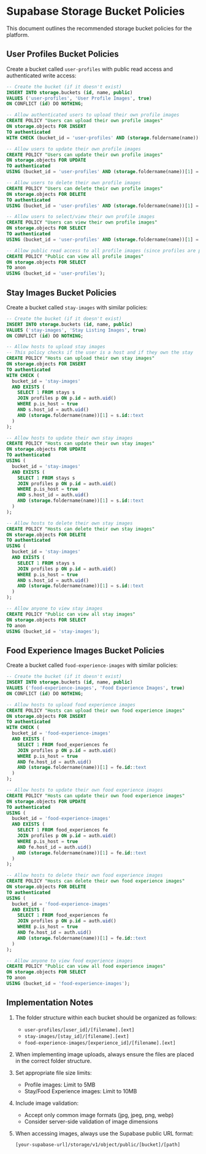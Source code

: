 # Supabase Storage Bucket Policies

This document outlines the recommended storage bucket policies for the platform.

## User Profiles Bucket Policies

Create a bucket called `user-profiles` with public read access and authenticated write access:

```sql
-- Create the bucket (if it doesn't exist)
INSERT INTO storage.buckets (id, name, public) 
VALUES ('user-profiles', 'User Profile Images', true)
ON CONFLICT (id) DO NOTHING;

-- Allow authenticated users to upload their own profile images
CREATE POLICY "Users can upload their own profile images" 
ON storage.objects FOR INSERT 
TO authenticated 
WITH CHECK (bucket_id = 'user-profiles' AND (storage.foldername(name))[1] = auth.uid()::text);

-- Allow users to update their own profile images
CREATE POLICY "Users can update their own profile images" 
ON storage.objects FOR UPDATE 
TO authenticated 
USING (bucket_id = 'user-profiles' AND (storage.foldername(name))[1] = auth.uid()::text);

-- Allow users to delete their own profile images
CREATE POLICY "Users can delete their own profile images" 
ON storage.objects FOR DELETE 
TO authenticated 
USING (bucket_id = 'user-profiles' AND (storage.foldername(name))[1] = auth.uid()::text);

-- Allow users to select/view their own profile images
CREATE POLICY "Users can view their own profile images" 
ON storage.objects FOR SELECT 
TO authenticated 
USING (bucket_id = 'user-profiles' AND (storage.foldername(name))[1] = auth.uid()::text);

-- Allow public read access to all profile images (since profiles are public)
CREATE POLICY "Public can view all profile images" 
ON storage.objects FOR SELECT 
TO anon 
USING (bucket_id = 'user-profiles');
```

## Stay Images Bucket Policies

Create a bucket called `stay-images` with similar policies:

```sql
-- Create the bucket (if it doesn't exist)
INSERT INTO storage.buckets (id, name, public) 
VALUES ('stay-images', 'Stay Listing Images', true)
ON CONFLICT (id) DO NOTHING;

-- Allow hosts to upload stay images
-- This policy checks if the user is a host and if they own the stay
CREATE POLICY "Hosts can upload their own stay images" 
ON storage.objects FOR INSERT 
TO authenticated 
WITH CHECK (
  bucket_id = 'stay-images' 
  AND EXISTS (
    SELECT 1 FROM stays s
    JOIN profiles p ON p.id = auth.uid()
    WHERE p.is_host = true
    AND s.host_id = auth.uid()
    AND (storage.foldername(name))[1] = s.id::text
  )
);

-- Allow hosts to update their own stay images
CREATE POLICY "Hosts can update their own stay images" 
ON storage.objects FOR UPDATE 
TO authenticated 
USING (
  bucket_id = 'stay-images' 
  AND EXISTS (
    SELECT 1 FROM stays s
    JOIN profiles p ON p.id = auth.uid()
    WHERE p.is_host = true
    AND s.host_id = auth.uid()
    AND (storage.foldername(name))[1] = s.id::text
  )
);

-- Allow hosts to delete their own stay images
CREATE POLICY "Hosts can delete their own stay images" 
ON storage.objects FOR DELETE 
TO authenticated 
USING (
  bucket_id = 'stay-images' 
  AND EXISTS (
    SELECT 1 FROM stays s
    JOIN profiles p ON p.id = auth.uid()
    WHERE p.is_host = true
    AND s.host_id = auth.uid()
    AND (storage.foldername(name))[1] = s.id::text
  )
);

-- Allow anyone to view stay images
CREATE POLICY "Public can view all stay images" 
ON storage.objects FOR SELECT 
TO anon 
USING (bucket_id = 'stay-images');
```

## Food Experience Images Bucket Policies

Create a bucket called `food-experience-images` with similar policies:

```sql
-- Create the bucket (if it doesn't exist)
INSERT INTO storage.buckets (id, name, public) 
VALUES ('food-experience-images', 'Food Experience Images', true)
ON CONFLICT (id) DO NOTHING;

-- Allow hosts to upload food experience images
CREATE POLICY "Hosts can upload their own food experience images" 
ON storage.objects FOR INSERT 
TO authenticated 
WITH CHECK (
  bucket_id = 'food-experience-images' 
  AND EXISTS (
    SELECT 1 FROM food_experiences fe
    JOIN profiles p ON p.id = auth.uid()
    WHERE p.is_host = true
    AND fe.host_id = auth.uid()
    AND (storage.foldername(name))[1] = fe.id::text
  )
);

-- Allow hosts to update their own food experience images
CREATE POLICY "Hosts can update their own food experience images" 
ON storage.objects FOR UPDATE 
TO authenticated 
USING (
  bucket_id = 'food-experience-images' 
  AND EXISTS (
    SELECT 1 FROM food_experiences fe
    JOIN profiles p ON p.id = auth.uid()
    WHERE p.is_host = true
    AND fe.host_id = auth.uid()
    AND (storage.foldername(name))[1] = fe.id::text
  )
);

-- Allow hosts to delete their own food experience images
CREATE POLICY "Hosts can delete their own food experience images" 
ON storage.objects FOR DELETE 
TO authenticated 
USING (
  bucket_id = 'food-experience-images' 
  AND EXISTS (
    SELECT 1 FROM food_experiences fe
    JOIN profiles p ON p.id = auth.uid()
    WHERE p.is_host = true
    AND fe.host_id = auth.uid()
    AND (storage.foldername(name))[1] = fe.id::text
  )
);

-- Allow anyone to view food experience images
CREATE POLICY "Public can view all food experience images" 
ON storage.objects FOR SELECT 
TO anon 
USING (bucket_id = 'food-experience-images');
```

## Implementation Notes

1. The folder structure within each bucket should be organized as follows:
   - `user-profiles/[user_id]/[filename].[ext]`
   - `stay-images/[stay_id]/[filename].[ext]`
   - `food-experience-images/[experience_id]/[filename].[ext]`

2. When implementing image uploads, always ensure the files are placed in the correct folder structure.

3. Set appropriate file size limits:
   - Profile images: Limit to 5MB
   - Stay/Food Experience images: Limit to 10MB

4. Include image validation:
   - Accept only common image formats (jpg, jpeg, png, webp)
   - Consider server-side validation of image dimensions

5. When accessing images, always use the Supabase public URL format:
   ```
   [your-supabase-url]/storage/v1/object/public/[bucket]/[path]
   ``` 